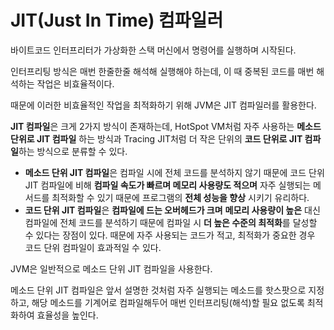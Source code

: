 # JIT(Just In Time) 컴파일러

바이트코드 인터프리터가 가상화한 스택 머신에서 명령어를 실행하며 시작된다.



인터프리팅 방식은 매번 한줄한줄 해석해 실행해야 하는데, 이 때 중복된 코드를 매번 해석하는 작업은 비효율적이다.

때문에 이러한 비효율적인 작업을 최적화하기 위해 JVM은 JIT 컴파일러를 활용한다.



**JIT 컴파일**은 크게 2가지 방식이 존재하는데, HotSpot VM처럼 자주 사용하는 **메소드 단위로 JIT 컴파일** 하는 방식과 Tracing JIT처럼 더 작은 단위의 **코드 단위로 JIT 컴파일**하는 방식으로 분류할 수 있다.

* **메소드 단위 JIT 컴파일**은 컴파일 시에 전체 코드를 분석하지 않기 때문에 코드 단위 JIT 컴파일에 비해 **컴파일 속도가 빠르며 메모리 사용량도 적으며** 자주 실행되는 메서드를 최적화할 수 있기 때문에 프로그램의 **전체 성능을 향상** 시키기 유리하다.
* **코드 단위 JIT 컴파일**은 **컴파일에 드는 오버헤드가 크며** **메모리 사용량이 높은** 대신 컴파일에 전체 코드를 분석하기 때문에 컴파일 시 **더 높은 수준의 최적화**를 달성할 수 있다는 장점이 있다. 때문에 자주 사용되는 코드가 적고, 최적화가 중요한 경우 코드 단위 컴파일이 효과적일 수 있다.

JVM은 일반적으로 메소드 단위 JIT 컴파일을 사용한다.



메소드 단위 JIT 컴파일은 앞서 설명한 것처럼 자주 실행되는 메소드를 핫스팟으로 지정하고, 해당 메소드를 기계어로 컴파일해두어 매번 인터프리팅(해석)할 필요 없도록 최적화하여 효율성을 높인다.
